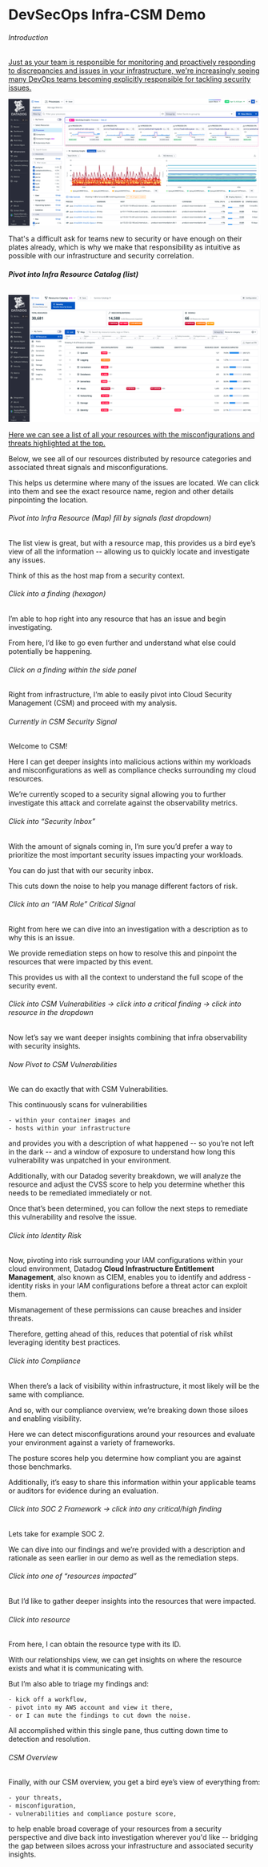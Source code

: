 # DevSecOps Infra-CSM Demo

###### Introduction

[Just as your team is responsible for monitoring and proactively responding to discrepancies and issues in your infrastructure, we're increasingly seeing many DevOps teams becoming explicitly responsible for tackling security issues.](https://app.datadoghq.com/process?selectedTopGraph=timeseries) 

![0-Infra-CSM-Start](images/0-Infra-CSM-Start.png)

That's a difficult ask for teams new to security or have enough on their plates already, which is why we make that responsibility as intuitive as possible with our infrastructure and security correlation.

###### **Pivot into Infra Resource Catalog (list)**

![1-Resource-Catalog](images/1-Resource-Catalog.png)

[Here we can see a list of all your resources with the misconfigurations and threats highlighted at the top.](https://app.datadoghq.com/infrastructure/catalog?activePanel=resource-catalog-main-panel&fillBy=cspm&groupBy=resource_category&page=0&pageSize=50&sort=team&tab=security&viz=list) 

Below, we see all of our resources distributed by resource categories and associated threat signals and misconfigurations. 

This helps us determine where many of the issues are located. We can click into them and see the exact resource name, region and other details pinpointing the location. 

###### Pivot into Infra Resource (Map) fill by signals (last dropdown)

The list view is great, but with a resource map, this provides us a bird eye’s view of all the information -- allowing us to quickly locate and investigate any issues. 

Think of this as the host map from a security context.

###### Click into a finding (hexagon)

I’m able to hop right into any resource that has an issue and begin investigating. 

From here, I’d like to go even further and understand what else could potentially be happening.

###### Click on a finding within the side panel

Right from infrastructure, I’m able to easily pivot into Cloud Security Management (CSM) and proceed with my analysis. 

###### Currently in CSM Security Signal 

Welcome to CSM! 

Here I can get deeper insights into malicious actions within my workloads and misconfigurations as well as compliance checks surrounding my cloud resources. 

We’re currently scoped to a security signal allowing you to further investigate this attack and correlate against the observability metrics.

###### Click into “Security Inbox”

With the amount of signals coming in, I’m sure you’d prefer a way to prioritize the most important security issues impacting your workloads. 

You can do just that with our security inbox. 

This cuts down the noise to help you manage different factors of risk.

###### Click into an “IAM Role” Critical Signal 

Right from here we can dive into an investigation with a description as to why this is an issue. 

We provide remediation steps on how to resolve this and pinpoint the resources that were impacted by this event. 

This provides us with all the context to understand the full scope of the security event.

###### Click into CSM Vulnerabilities -> click into a critical finding -> click into resource in the dropdown

Now let’s say we want deeper insights combining that infra observability with security insights. 

###### Now Pivot to CSM Vulnerabilities 

We can do exactly that with CSM Vulnerabilities. 

This continuously scans for vulnerabilities

	- within your container images and 
	- hosts within your infrastructure 

and provides you with a description of what happened -- so you’re not left in the dark -- and a window of exposure to understand how long this vulnerability was unpatched in your environment. 

Additionally, with our Datadog severity breakdown, we will analyze the resource and adjust the CVSS score to help you determine whether this needs to be remediated immediately or not. 

Once that’s been determined, you can follow the next steps to remediate this vulnerability and resolve the issue. 

###### Click into Identity Risk 

Now, pivoting into risk surrounding your IAM configurations within your cloud environment, Datadog **Cloud Infrastructure Entitlement Management**, also known as CIEM, enables you to identify and address - identity risks in your IAM configurations before a threat actor can exploit them.

Mismanagement of these permissions can cause breaches and insider threats. 

Therefore, getting ahead of this, reduces that potential of risk whilst leveraging identity best practices. 

###### Click into Compliance 

When there’s a lack of visibility within infrastructure, it most likely will be the same with compliance. 

And so, with our compliance overview, we’re breaking down those siloes and enabling visibility. 

Here we can detect misconfigurations around your resources and evaluate your environment against a variety of frameworks. 

The posture scores help you determine how compliant you are against those benchmarks. 

Additionally, it’s easy to share this information within your applicable teams or auditors for evidence during an evaluation.

###### Click into SOC 2 Framework -> click into any critical/high finding

Lets take for example SOC 2. 

We can dive into our findings and we’re provided with a description and rationale as seen earlier in our demo as well as the remediation steps.

###### Click into one of “resources impacted”

But I’d like to gather deeper insights into the resources that were impacted.

###### Click into resource 

From here, I can obtain the resource type with its ID. 

With our relationships view, we can get insights on where the resource exists and what it is communicating with. 

But I’m also able to triage my findings and: 

	- kick off a workflow, 
	- pivot into my AWS account and view it there, 
	- or I can mute the findings to cut down the noise. 

All accomplished within this single pane, thus cutting down time to detection and resolution.

###### CSM Overview  

Finally, with our CSM overview, you get a bird eye’s view of everything from: 

	- your threats, 
	- misconfiguration, 
	- vulnerabilities and compliance posture score, 

to help enable broad coverage of your resources from a security perspective and dive back into investigation wherever you'd like -- bridging the gap between siloes across your infrastructure and associated security insights.